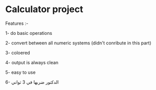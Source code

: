 # Calculator project
Features :-

  1- do basic operations 
  
  2- convert between all numeric systems (didn't conribute in this part)
  
  3- coloered
  
  4- output is always clean
  
  5- easy to use
  
  6- الدكتور ضربها في 3 ثواني
  
